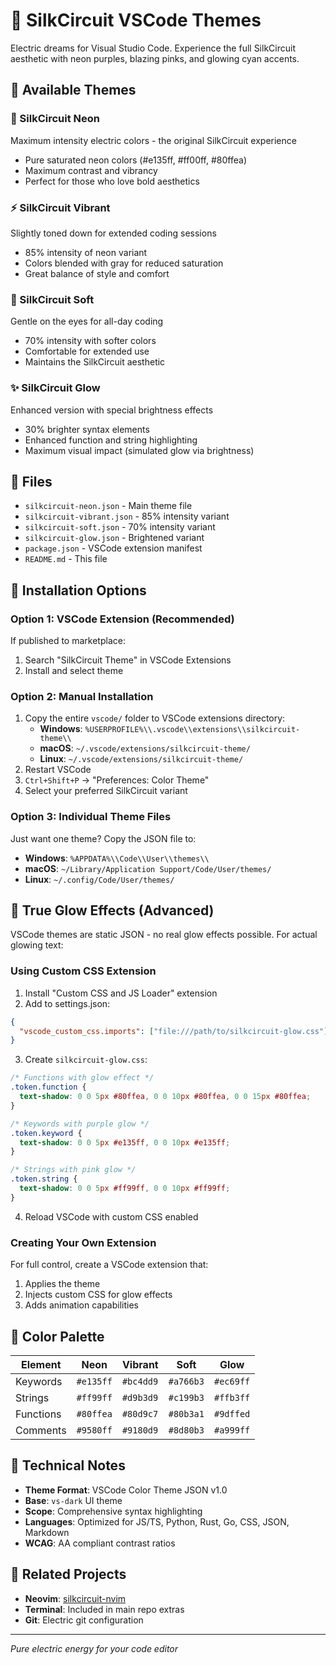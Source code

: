 # 🌈 SilkCircuit VSCode Themes

Electric dreams for Visual Studio Code. Experience the full SilkCircuit aesthetic with neon purples, blazing pinks, and glowing cyan accents.

## 🎨 Available Themes

### 🌟 SilkCircuit Neon

Maximum intensity electric colors - the original SilkCircuit experience

- Pure saturated neon colors (#e135ff, #ff00ff, #80ffea)
- Maximum contrast and vibrancy
- Perfect for those who love bold aesthetics

### ⚡ SilkCircuit Vibrant

Slightly toned down for extended coding sessions

- 85% intensity of neon variant
- Colors blended with gray for reduced saturation
- Great balance of style and comfort

### 🌸 SilkCircuit Soft

Gentle on the eyes for all-day coding

- 70% intensity with softer colors
- Comfortable for extended use
- Maintains the SilkCircuit aesthetic

### ✨ SilkCircuit Glow

Enhanced version with special brightness effects

- 30% brighter syntax elements
- Enhanced function and string highlighting
- Maximum visual impact (simulated glow via brightness)

## 📁 Files

- `silkcircuit-neon.json` - Main theme file
- `silkcircuit-vibrant.json` - 85% intensity variant
- `silkcircuit-soft.json` - 70% intensity variant
- `silkcircuit-glow.json` - Brightened variant
- `package.json` - VSCode extension manifest
- `README.md` - This file

## 🚀 Installation Options

### Option 1: VSCode Extension (Recommended)

If published to marketplace:

1. Search "SilkCircuit Theme" in VSCode Extensions
2. Install and select theme

### Option 2: Manual Installation

1. Copy the entire `vscode/` folder to VSCode extensions directory:
   - **Windows**: `%USERPROFILE%\\.vscode\\extensions\\silkcircuit-theme\\`
   - **macOS**: `~/.vscode/extensions/silkcircuit-theme/`
   - **Linux**: `~/.vscode/extensions/silkcircuit-theme/`
2. Restart VSCode
3. `Ctrl+Shift+P` → "Preferences: Color Theme"
4. Select your preferred SilkCircuit variant

### Option 3: Individual Theme Files

Just want one theme? Copy the JSON file to:

- **Windows**: `%APPDATA%\\Code\\User\\themes\\`
- **macOS**: `~/Library/Application Support/Code/User/themes/`
- **Linux**: `~/.config/Code/User/themes/`

## 🎯 True Glow Effects (Advanced)

VSCode themes are static JSON - no real glow effects possible. For actual glowing text:

### Using Custom CSS Extension

1. Install "Custom CSS and JS Loader" extension
2. Add to settings.json:

```json
{
  "vscode_custom_css.imports": ["file:///path/to/silkcircuit-glow.css"]
}
```

3. Create `silkcircuit-glow.css`:

```css
/* Functions with glow effect */
.token.function {
  text-shadow: 0 0 5px #80ffea, 0 0 10px #80ffea, 0 0 15px #80ffea;
}

/* Keywords with purple glow */
.token.keyword {
  text-shadow: 0 0 5px #e135ff, 0 0 10px #e135ff;
}

/* Strings with pink glow */
.token.string {
  text-shadow: 0 0 5px #ff99ff, 0 0 10px #ff99ff;
}
```

4. Reload VSCode with custom CSS enabled

### Creating Your Own Extension

For full control, create a VSCode extension that:

1. Applies the theme
2. Injects custom CSS for glow effects
3. Adds animation capabilities

## 🌈 Color Palette

| Element | Neon | Vibrant | Soft | Glow |
|---------|------|---------|------|------|
| Keywords | `#e135ff` | `#bc4dd9` | `#a766b3` | `#ec69ff` |
| Strings | `#ff99ff` | `#d9b3d9` | `#c199b3` | `#ffb3ff` |
| Functions | `#80ffea` | `#80d9c7` | `#80b3a1` | `#9dffed` |
| Comments | `#9580ff` | `#9180d9` | `#8d80b3` | `#a999ff` |

## 📝 Technical Notes

- **Theme Format**: VSCode Color Theme JSON v1.0
- **Base**: `vs-dark` UI theme
- **Scope**: Comprehensive syntax highlighting
- **Languages**: Optimized for JS/TS, Python, Rust, Go, CSS, JSON, Markdown
- **WCAG**: AA compliant contrast ratios

## 🔗 Related Projects

- **Neovim**: [silkcircuit-nvim](https://github.com/hyperb1iss/silkcircuit-nvim)
- **Terminal**: Included in main repo extras
- **Git**: Electric git configuration

---

*Pure electric energy for your code editor*
